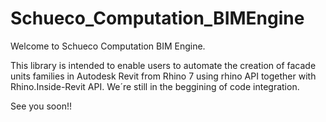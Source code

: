 # Schueco_Computation_BIMEngine

Welcome to Schueco Computation BIM Engine.

This library is intended to enable users to automate the creation of facade units families in Autodesk Revit from Rhino 7 using rhino API together with Rhino.Inside-Revit API.
We´re still in the beggining of code integration. 

See you soon!!
